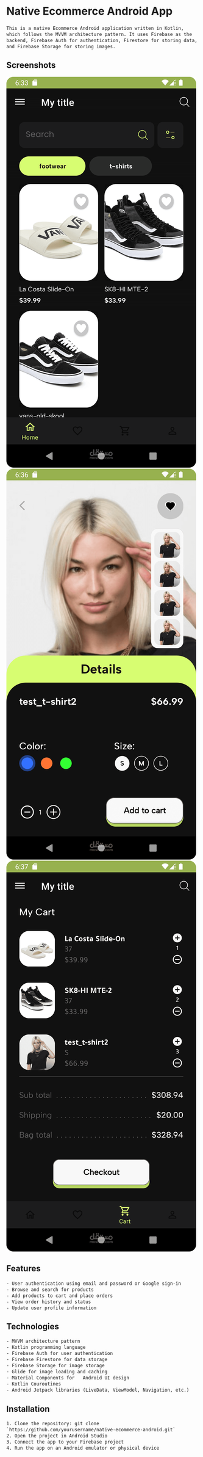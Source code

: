 
# Native Ecommerce Android App

    This is a native Ecommerce Android application written in Kotlin, which follows the MVVM architecture pattern. It uses Firebase as the backend, Firebase Auth for authentication, Firestore for storing data, and Firebase Storage for storing images.

## Screenshots

![App Screenshot](https://raw.githubusercontent.com/Dz-abdou/Android-Ecommerce/master/Screenshot20221125193350.png)
![App Screenshot](https://raw.githubusercontent.com/Dz-abdou/Android-Ecommerce/master/product.png)
![App Screenshot](https://raw.githubusercontent.com/Dz-abdou/Android-Ecommerce/master/cart.png)


## Features

    - User authentication using email and password or Google sign-in
    - Browse and search for products
    - Add products to cart and place orders
    - View order history and status
    - Update user profile information

## Technologies

    - MVVM architecture pattern
    - Kotlin programming language
    - Firebase Auth for user authentication
    - Firebase Firestore for data storage
    - Firebase Storage for image storage
    - Glide for image loading and caching
    - Material Components for   Android UI design
    - Kotlin Couroutines
    - Android Jetpack libraries (LiveData, ViewModel, Navigation, etc.)
## Installation

    1. Clone the repository: git clone `https://github.com/yourusername/native-ecommerce-android.git`
    2. Open the project in Android Studio
    3. Connect the app to your Firebase project
    4. Run the app on an Android emulator or physical device
